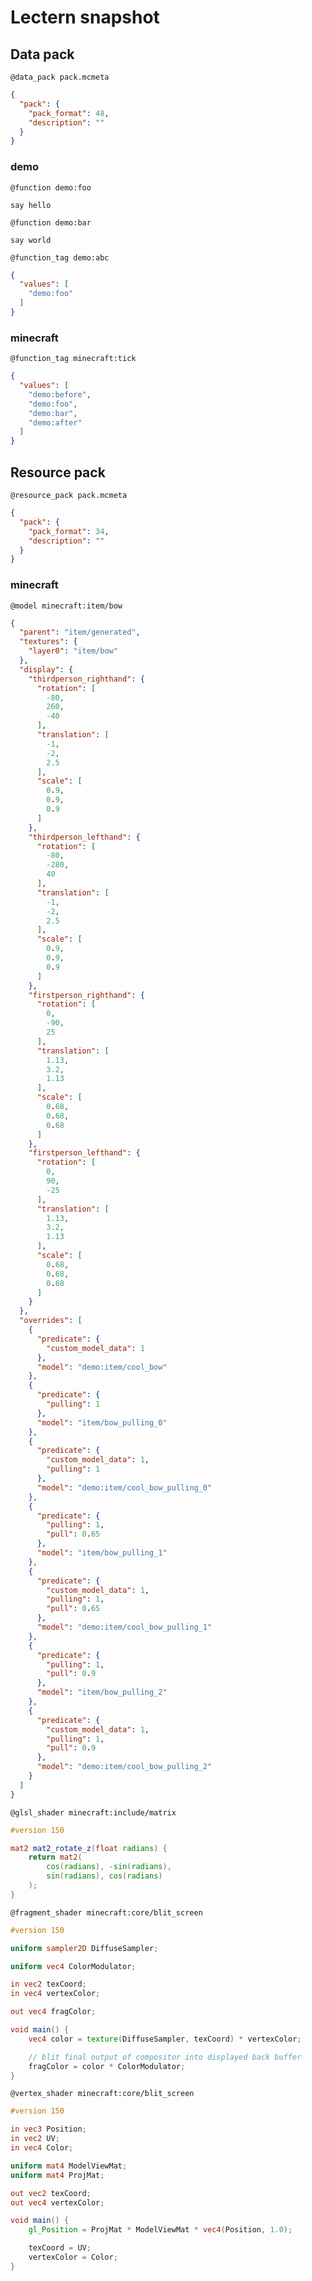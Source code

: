 # Lectern snapshot

## Data pack

`@data_pack pack.mcmeta`

```json
{
  "pack": {
    "pack_format": 48,
    "description": ""
  }
}
```

### demo

`@function demo:foo`

```mcfunction
say hello
```

`@function demo:bar`

```mcfunction
say world
```

`@function_tag demo:abc`

```json
{
  "values": [
    "demo:foo"
  ]
}
```

### minecraft

`@function_tag minecraft:tick`

```json
{
  "values": [
    "demo:before",
    "demo:foo",
    "demo:bar",
    "demo:after"
  ]
}
```

## Resource pack

`@resource_pack pack.mcmeta`

```json
{
  "pack": {
    "pack_format": 34,
    "description": ""
  }
}
```

### minecraft

`@model minecraft:item/bow`

```json
{
  "parent": "item/generated",
  "textures": {
    "layer0": "item/bow"
  },
  "display": {
    "thirdperson_righthand": {
      "rotation": [
        -80,
        260,
        -40
      ],
      "translation": [
        -1,
        -2,
        2.5
      ],
      "scale": [
        0.9,
        0.9,
        0.9
      ]
    },
    "thirdperson_lefthand": {
      "rotation": [
        -80,
        -280,
        40
      ],
      "translation": [
        -1,
        -2,
        2.5
      ],
      "scale": [
        0.9,
        0.9,
        0.9
      ]
    },
    "firstperson_righthand": {
      "rotation": [
        0,
        -90,
        25
      ],
      "translation": [
        1.13,
        3.2,
        1.13
      ],
      "scale": [
        0.68,
        0.68,
        0.68
      ]
    },
    "firstperson_lefthand": {
      "rotation": [
        0,
        90,
        -25
      ],
      "translation": [
        1.13,
        3.2,
        1.13
      ],
      "scale": [
        0.68,
        0.68,
        0.68
      ]
    }
  },
  "overrides": [
    {
      "predicate": {
        "custom_model_data": 1
      },
      "model": "demo:item/cool_bow"
    },
    {
      "predicate": {
        "pulling": 1
      },
      "model": "item/bow_pulling_0"
    },
    {
      "predicate": {
        "custom_model_data": 1,
        "pulling": 1
      },
      "model": "demo:item/cool_bow_pulling_0"
    },
    {
      "predicate": {
        "pulling": 1,
        "pull": 0.65
      },
      "model": "item/bow_pulling_1"
    },
    {
      "predicate": {
        "custom_model_data": 1,
        "pulling": 1,
        "pull": 0.65
      },
      "model": "demo:item/cool_bow_pulling_1"
    },
    {
      "predicate": {
        "pulling": 1,
        "pull": 0.9
      },
      "model": "item/bow_pulling_2"
    },
    {
      "predicate": {
        "custom_model_data": 1,
        "pulling": 1,
        "pull": 0.9
      },
      "model": "demo:item/cool_bow_pulling_2"
    }
  ]
}
```

`@glsl_shader minecraft:include/matrix`

```glsl
#version 150

mat2 mat2_rotate_z(float radians) {
    return mat2(
        cos(radians), -sin(radians),
        sin(radians), cos(radians)
    );
}
```

`@fragment_shader minecraft:core/blit_screen`

```glsl
#version 150

uniform sampler2D DiffuseSampler;

uniform vec4 ColorModulator;

in vec2 texCoord;
in vec4 vertexColor;

out vec4 fragColor;

void main() {
    vec4 color = texture(DiffuseSampler, texCoord) * vertexColor;

    // blit final output of compositor into displayed back buffer
    fragColor = color * ColorModulator;
}
```

`@vertex_shader minecraft:core/blit_screen`

```glsl
#version 150

in vec3 Position;
in vec2 UV;
in vec4 Color;

uniform mat4 ModelViewMat;
uniform mat4 ProjMat;

out vec2 texCoord;
out vec4 vertexColor;

void main() {
    gl_Position = ProjMat * ModelViewMat * vec4(Position, 1.0);

    texCoord = UV;
    vertexColor = Color;
}
```
